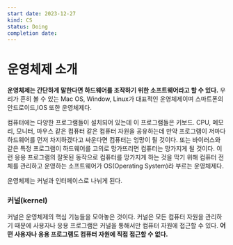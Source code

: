 ```yaml
---
start date: 2023-12-27
kind: CS
status: Doing
completion date:
---
```


# 운영체제 소개

__운영체제는 간단하게 말한다면 하드웨어를 조작하기 위한 소프트웨어라고 할 수 있다.__
우리가 흔히 볼 수 있는 Mac OS, Window, Linux가 대표적인 운영체제이며 스마트폰의 안드로이드,IOS 또한 운영체제다.

컴퓨터에는 다양한 프로그램들이 설치되어 있는데 이 프로그램들은 키보드. CPU, 메모리, 모니터, 마우스 같은 컴퓨터 같은 컴퓨터 자원을 공유하는데 만약 프로그램이 저마다 하드웨어를 먼저 차지하겠다고 싸운다면 컴퓨터는 엉망이 될 것이다. 또는 바이러스와 같은 특정 프로그램이 하드웨어를 고의로 망가뜨리면 컴퓨터는 망가지게 될 것이다. 이런 응용 프로그램의 잘못된 동작으로 컴퓨터를 망가지게 하는 것을 막기 위해 컴퓨터 전체를 관리하고 운영하는 소프트웨어가 OS(Operating System)라 부르는 운영체제다.

운영체제는 커널과 인터페이스로 나뉘게 된다.

### 커널(kernel)

커널은 운영체제의 핵심 기능들을 모아놓은 것이다.
커널은 모든 컴퓨터 자원을 관리하기 때문에 사용자나 응용 프로그램은 커널을 통해서만 컴퓨터 자원에 접근할 수 있다. **어떤 사용자나 응용 프로그램도 컴퓨터 자원에 직접 접근할 수 없다.**



